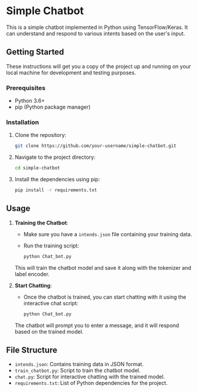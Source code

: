 # Simple Chatbot

This is a simple chatbot implemented in Python using TensorFlow/Keras. It can understand and respond to various intents based on the user's input.

## Getting Started

These instructions will get you a copy of the project up and running on your local machine for development and testing purposes.

### Prerequisites

- Python 3.6+
- pip (Python package manager)

### Installation

1. Clone the repository:

   ```bash
   git clone https://github.com/your-username/simple-chatbot.git
   ```

2. Navigate to the project directory:

   ```bash
   cd simple-chatbot
   ```

3. Install the dependencies using pip:

   ```bash
   pip install -r requirements.txt
   ```

## Usage

1. **Training the Chatbot**:

   - Make sure you have a `intends.json` file containing your training data.
   - Run the training script:

     ```bash
     python Chat_bot.py
     ```

   This will train the chatbot model and save it along with the tokenizer and label encoder.

2. **Start Chatting**:

   - Once the chatbot is trained, you can start chatting with it using the interactive chat script:

     ```bash
     python Chat_bot.py
     ```

   The chatbot will prompt you to enter a message, and it will respond based on the trained model.

## File Structure

- `intends.json`: Contains training data in JSON format.
- `train_chatbot.py`: Script to train the chatbot model.
- `chat.py`: Script for interactive chatting with the trained model.
- `requirements.txt`: List of Python dependencies for the project.


